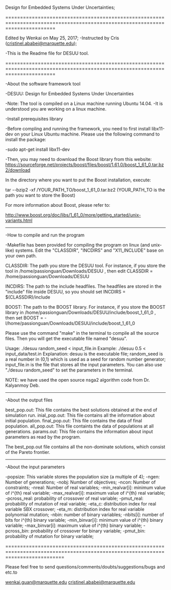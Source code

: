 Design for Embedded Systems Under Uncertainties;

=============================================================================================================================

Edited by Wenkai on May 25, 2017;
 -Instructed by Cris (cristinel.ababei@marquette.edu);
 
 -This is the Readme file for DESUU tool.

=============================================================================================================================

-About the software framework tool

-DESUU: Design for Embedded Systems Under Uncertainties

-Note: The tool is compiled on a Linux machine running Ubuntu 14.04.
-It is understood you are working on a linux machine.

-Install prerequisites library
 
 -Before compling and running the framework, you need to first install libx11-dev on your Linux Ubuntu machine. Please use the following command to install the package:

 -sudo apt-get install libx11-dev
 
 -Then, you may need to download the Boost library from this website:
  https://sourceforge.net/projects/boost/files/boost/1.61.0/boost_1_61_0.tar.bz2/download
 
  In the directory where you want to put the Boost installation, execute:
 
  tar --bzip2 -xf /YOUR_PATH_TO/boost_1_61_0.tar.bz2
 (YOUR_PATH_TO is the path you want to store the Boost)
 
  For more information about Boost, please refer to: 
 
  http://www.boost.org/doc/libs/1_61_0/more/getting_started/unix-variants.html
 
 -----------------------------------------------------------------------------------------------------------------------------
 
 -How to compile and run the program
 
  -Makefile has been provided for compiling the program on linux (and unix-like)
  systems. Edit the "CLASSDIR", "INCDIRS" and "X11_INCLUDE" base on your own path.
 
  CLASSDIR: The path you store the DESUU tool. For instance, if you store the tool in /home/passionguan/Downloads/DESUU , then edit CLASSDIR = /home/passionguan/Downloads/DESUU
 
  INCDIRS: The path to the include headfiles. The headfiles are stored in the "include" file inside DESUU, so you should set INCDIRS = $(CLASSDIR)/include
 
  BOOST: The path to the BOOST library. For instance, if you store the BOOST library in  /home/passionguan/Downloads/DESUU/include/boost_1_61_0 , then set BOOST = -I/home/passionguan/Downloads/DESUU/include/boost_1_61_0
 
  Please use the command "make" in the terminal to compile all the source files. Then you will get the executable file named "desuu".
 
  Usage: ./desuu random_seed < input_file.in
  Example: ./desuu 0.5 < input_data/test.in
  Explanation: desuu is the executable file; random_seed is a real number in (0,1) which is used as a seed for random number generator; input_file.in is the file that stores all the input parameters. You can also use "./desuu random_seed" to set the parameters in the terminal.
 
  NOTE: we have used the open source nsga2 algorithm code from Dr. Kalyanmoy Deb.
 
 -----------------------------------------------------------------------------------------------------------------------------
 
  -About the output files
 
  best_pop.out: This file contains the best solutions obtained at the end of simulation run.
  inial_pop.out: This file contains all the information about initial population.
  final_pop.out: This file contains the data of final population.
  all_pop.out: This file containts the data of populations at all generations.
  params.out: This file contains the information about input parameters as read by the program.
 
  The best_pop.out file contains all the non-dominate solutions, which consist of the Pareto frontier.
 
 -----------------------------------------------------------------------------------------------------------------------------
 
  -About the input parameters
 
  -popsize: This variable stores the population size (a multiple of 4);
  -ngen: Number of generations;
  -nobj: Number of objectives;
  -ncon: Number of constraints;
  -nreal: Number of real variables;
  -min_realvar[i]: minimum value of i^{th} real variable;
  -max_realvar[i]: maximum value of i^{th} real variable;
  -pcross_real: probability of crossover of real variable;
  -pmut_real: probability of mutation of real variable;
  -eta_c: distribution index for real variable SBX crossover;
  -eta_m: distribution index for real variable polynomial mutation;
  -nbin: number of binary variables;
  -nbits[i]: number of bits for i^{th} binary variable;
  -min_binvar[i]: minimum value of i^{th} binary variable;
  -max_binvar[i]: maximum value of i^{th} binary variable;
  -pcross_bin: probability of crossover for binary variable;
  -pmut_bin: probability of mutation for binary variable;
 
 ================================================================================================================================
 
 Please feel free to send questions/comments/doubts/suggestions/bugs and etc.to 

  wenkai.guan@marquette.edu
  cristinel.ababei@marquette.edu
